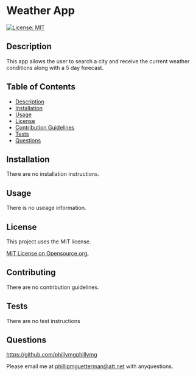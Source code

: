 
  # Weather App

  [![License: MIT](https://img.shields.io/badge/License-MIT-yellow.svg)](https://opensource.org/licenses/MIT)
## Description

This app allows the user to search a city and receive the current weather conditions along with a 5 day forecast.

## Table of Contents
* [Description](#description)
* [Installation](#installation)
* [Usage](#usage)
* [License](#license)
* [Contribution Guidelines](#contributing)
* [Tests](#tests)
* [Questions](#questions) 

## Installation

There are no installation instructions.

## Usage

There is no useage information.


## License
This project uses the MIT license.

[MIT License on Opensource.org.](https://opensource.org/license/mit/)


## Contributing

There are no contribution guidelines.

## Tests

There are no test instructions

## Questions

https://github.com/phillymgphillymg

Please email me at phillipmguetterman@att.net with anyquestions.
 